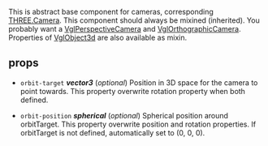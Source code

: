 This is abstract base component for cameras, corresponding [THREE.Camera](https://threejs.org/docs/index.html#api/cameras/Camera). This component should always be mixined (inherited). You probably want a [VglPerspectiveCamera](vgl-perspective-camera) and [VglOrthographicCamera](vgl-orthographic-camera). Properties of [VglObject3d](vgl-object3d) are also available as mixin. 



## props 
- `orbit-target` ***vector3*** (*optional*) 
Position in 3D space for the camera to point towards. This property overwrite rotation property when both defined. 

- `orbit-position` ***spherical*** (*optional*) 
Spherical position around orbitTarget. This property overwrite position and rotation properties. If orbitTarget is not defined, automatically set to (0, 0, 0). 




